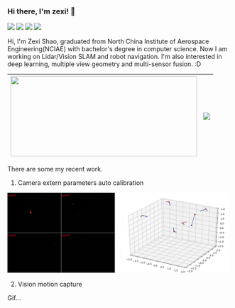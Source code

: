 ### Hi there, I'm zexi! 👋

[![](http://img.shields.io/badge/WeChat-zexxii-brightgreen?logo=WeChat)](https://raw.githubusercontent.com/JokerShao/JokerShao/master/WeChat.jpg)
[![](http://img.shields.io/badge/Email-zexishao@foxmail.com-brightgreen?logo=Gmail)]()
[![](http://img.shields.io/badge/Linkedin-https://www.linkedin.com/in/zexishao/-brightgreen?logo=Linkedin)](https://www.linkedin.com/in/zexishao/)
[![](https://komarev.com/ghpvc/?username=JokerShao&color=brightgreen)](https://github.com/antonkomarev/github-profile-views-counter)

Hi, I'm Zexi Shao, graduated from North China Institute of Aerospace Engineering(NCIAE) with bachelor's degree in computer science. Now I am working on Lidar/Vision SLAM and robot navigation. I'm also interested in deep learning, multiple view geometry and multi-sensor fusion. :D

|<img width="420" height="180" src="https://github-readme-stats.vercel.app/api?username=JokerShao&count_private=true&show_icons=true&include_all_commits=true"/>|[![](https://github-readme-stats.vercel.app/api/top-langs/?username=JokerShao&layout=compact)](https://github.com/anuraghazra/github-readme-stats)|
|-|-|

There are some my recent work.

1. Camera extern parameters auto calibration
<img width="500" height="180" src="https://raw.githubusercontent.com/JokerShao/JokerShao/master/calib_res.gif" />

2. Vision motion capture

Gif...

<!--
- 🔭 I’m currently working on ...
- 🌱 I’m currently learning ...
- 👯 I’m looking to collaborate on ...
- 🤔 I’m looking for help with ...
- 💬 Ask me about ...
- 📫 How to reach me: ...
- 😄 Pronouns: ...
- ⚡ Fun fact: ...
-->

